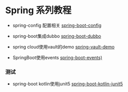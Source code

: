 # Spring 系列教程

* spring-config 配置相关 [spring-boot-config](./spring-boot-config)
* spring-boot集成dubbo [spring-boot-dubbo](./spring-boot-dubbo)
* spring cloud使用vault的demo [spring-vault-demo](./spring-vault-demo)

* SpringBoot使用events [spring-boot-events)](./spring-boot-events)

### 测试
* spring-boot kotlin使用junit5 [spring-boot-kotlin-junit5](./spring-boot-kotlin-junit5)